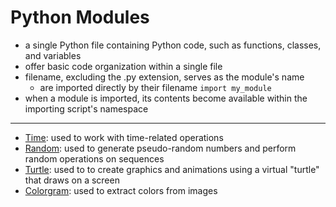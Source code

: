 # Python Modules
-  a single Python file containing Python code, such as functions, classes, and variables
  - offer basic code organization within a single file
- filename, excluding the .py extension, serves as the module's name
  - are imported directly by their filename  `import my_module`
- when a module is imported, its contents become available within the importing script's namespace
_____________________________________________________________________________________________________________


- [Time](./Time/time.md): used to work with time-related operations
- [Random](./Random/Random.md): used to generate pseudo-random numbers and perform random operations on sequences
- [Turtle](./Turtle/TurtleModule.md): used to to create graphics and animations using a virtual "turtle" that draws on a screen
- [Colorgram](./Colorgram/Colorgram.md): used to extract colors from images

